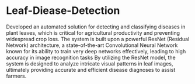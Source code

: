 # Leaf-Diease-Detection
 Developed an automated solution for detecting and classifying diseases in plant leaves, which is critical for agricultural  productivity and preventing widespread crop loss. 
The system is built upon a powerful ResNet (Residual Network) architecture, a state-of-the-art Convolutional Neural 
Network known for its ability to train very deep networks effectively, leading to high accuracy in image recognition 
tasks 
By utilizing the ResNet model, the system is designed to analyze intricate visual patterns in leaf images, 
ultimately providing accurate and efficient disease diagnoses to assist farmers.
